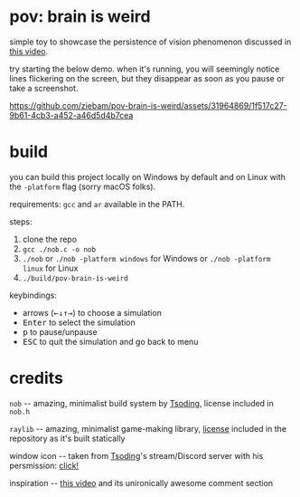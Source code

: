 # pov: brain is weird

simple toy to showcase the persistence of vision phenomenon discussed in [this video](https://www.youtube.com/watch?v=TdTMeNXCnTs).

try starting the below demo. when it's running, you will seemingly notice lines flickering on the screen, but they disappear as soon as you pause or take a screenshot.

https://github.com/ziebam/pov-brain-is-weird/assets/31964869/1f517c27-9b61-4cb3-a452-a46d5d4b7cea

# build

you can build this project locally on Windows by default and on Linux with the `-platform` flag (sorry macOS folks).

requirements: `gcc` and `ar` available in the PATH.

steps:

1. clone the repo
2. `gcc ./nob.c -o nob`
3. `./nob` or `./nob -platform windows` for Windows or `./nob -platform linux` for Linux
4. `./build/pov-brain-is-weird`

keybindings:

- arrows (<kbd>←</kbd><kbd>↓</kbd><kbd>↑</kbd><kbd>→</kbd>) to choose a simulation
- <kbd>Enter</kbd> to select the simulation
- <kbd>p</kbd> to pause/unpause
- <kbd>ESC</kbd> to quit the simulation and go back to menu

# credits

`nob` -- amazing, minimalist build system by [Tsoding](https://github.com/tsoding), license included in `nob.h`

`raylib` -- amazing, minimalist game-making library, [license](./raylib/raylib-5.0/LICENSE) included in the repository as it's built statically

window icon -- taken from [Tsoding](https://github.com/tsoding)'s stream/Discord server with his persmission: [click!](https://twitchemotes.com/channels/110240192)

inspiration -- [this video](https://www.youtube.com/watch?v=TdTMeNXCnTs) and its unironically awesome comment section
